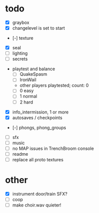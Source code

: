 # todo

- [x] graybox
- [x] changelevel is set to start
- [-] texture
- [x] seal
- [ ] lighting
- [ ] secrets
- playtest and balance
  - [ ] QuakeSpasm
  - [ ] IronWail
  - other players playtested; count: 0
  - [ ] 0 easy
  - [ ] 1 normal
  - [ ] 2 hard
- [x] info_intermission, 1 or more
- [x] autosaves / checkpoints
- [-] phongs, phong_groups
- [ ] sfx
- [ ] music
- [ ] no MAP issues in TrenchBroom console
- [ ] readme
- [ ] replace all proto textures

# other

- [x] instrument door/train SFX?
- [ ] coop
- [ ] make choir.wav quieter!
